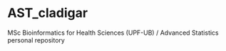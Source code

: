 # AST_cladigar
MSc Bioinformatics for Health Sciences (UPF-UB) / Advanced Statistics personal repository
